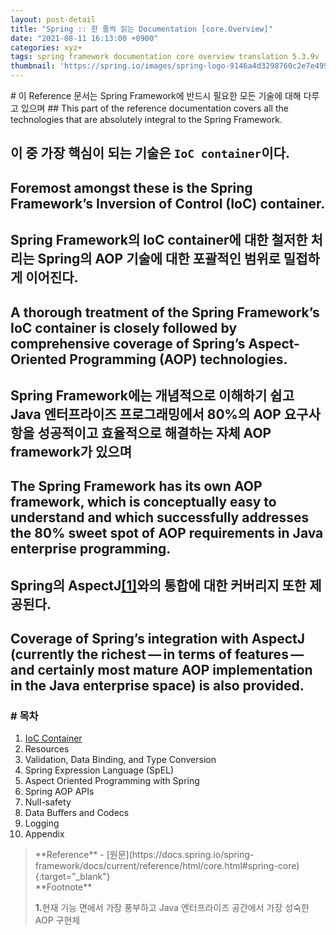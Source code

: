 ```yaml
---
layout: post-detail
title: "Spring :: 한 줄씩 읽는 Documentation [core.Overview]"
date: "2021-08-11 16:13:00 +0900"
categories: xyz+
tags: spring framework documentation core overview translation 5.3.9v
thumbnail: 'https://spring.io/images/spring-logo-9146a4d3298760c2e7e49595184e1975.svg'
---
```


<section class="translation-article-wrapper mt-6" markdown="1">
# 이 Reference 문서는 Spring Framework에 반드시 필요한 모든 기술에 대해 다루고 있으며 
## This part of the reference documentation covers all the technologies that are absolutely integral to the Spring Framework.

# 이 중 가장 핵심이 되는 기술은 `IoC container`이다.
## Foremost amongst these is the Spring Framework’s Inversion of Control (IoC) container. 

# Spring Framework의 IoC container에 대한 철저한 처리는 Spring의 AOP 기술에 대한 포괄적인 범위로 밀접하게 이어진다.
## A thorough treatment of the Spring Framework’s IoC container is closely followed by comprehensive coverage of Spring’s Aspect-Oriented Programming (AOP) technologies. 

# Spring Framework에는 개념적으로 이해하기 쉽고 Java 엔터프라이즈 프로그래밍에서 80%의 AOP 요구사항을 성공적이고 효율적으로 해결하는 자체 AOP framework가 있으며
## The Spring Framework has its own AOP framework, which is conceptually easy to understand and which successfully addresses the 80% sweet spot of AOP requirements in Java enterprise programming.

# Spring의 AspectJ<a href="#footnote-1" class="footnote">[1]</a>와의 통합에 대한 커버리지 또한 제공된다. 
## Coverage of Spring’s integration with AspectJ (currently the richest — in terms of features — and certainly most mature AOP implementation in the Java enterprise space) is also provided.
</section>

### # 목차
1. <a href="/xyz+/2021/08/11/spring-translation-reference-documetation-core-ioc-container/">IoC Container</a>
2. Resources
3. Validation, Data Binding, and Type Conversion
4. Spring Expression Language (SpEL)
5. Aspect Oriented Programming with Spring
6. Spring AOP APIs
7. Null-safety
8. Data Buffers and Codecs
9. Logging
10. Appendix

<blockquote markdown="1" class="mt-4">
**Reference**
- [원문](https://docs.spring.io/spring-framework/docs/current/reference/html/core.html#spring-core){:target="_blank"}

<br/>
**Footnote**
<p id="footnote-1" class="footnote-desc">
    <strong class="number">1.</strong>현재 기능 면에서 가장 풍부하고 Java 엔터프라이즈 공간에서 가장 성숙한 AOP 구현체
</p>
</blockquote>

<script type="text/javascript" src="{{ '/static/script/accordion.js' | relative_url }}"></script>
